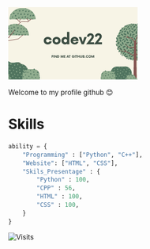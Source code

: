 ![Banners](./assets/banner.png)

Welcome to my profile github 😊

# Skills
```py
ability = {
    "Programming" : ["Python", "C++"],
    "Website": ["HTML", "CSS"],
    "Skils_Presentage" : {
        "Python" : 100,
        "CPP" : 56,
        "HTML" : 100,
        "CSS" : 100,
    }
}
```
![Visits](http://estruyf-github.azurewebsites.net/api/VisitorHit?user=Envoy-VC&repo=Envoy-VC-visitors-badge&countColorcountColor&countColor=%237B1E7A)

<!---
Codev22/Codev22 is a ✨ special ✨ repository because its `README.md` (this file) appears on your GitHub profile.
You can click the Preview link to take a look at your changes.
--->
